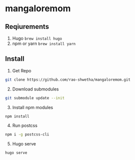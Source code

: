 # mangaloremom

## Reqiurements

1. Hugo `brew install hugo`
2. npm or yarn `brew install yarn`

## Install

1. Get Repo
``` sh
git clone https://github.com/rao-shwetha/mangaloremom.git
```

2. Download submodules
``` sh
git submodule update --init
```

3. Install npm modules

``` sh
npm install
```

4.  Run postcss

``` sh
npm i -g postcss-cli
```

5. Hugo serve

``` sh
hugo serve
```

